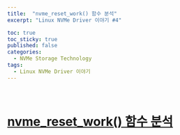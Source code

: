 ```yaml
---
title:  "nvme_reset_work() 함수 분석"
excerpt: "Linux NVMe Driver 이야기 #4"

toc: true
toc_sticky: true
published: false
categories:
  - NVMe Storage Technology
tags:
  - Linux NVMe Driver 이야기
---
```


<br>

# [nvme_reset_work() 함수 분석](https://mp.weixin.qq.com/s?__biz=MzIwNTUxNDgwNg==&mid=2247484484&idx=1&sn=63d69e8a3ba27cf3d5397daec831e95b&chksm=972ef51da0597c0b6a8d957b0490665605e6b573e4bde444d46f00744f3a8040cfe152cf853b&scene=21#wechat_redirect)
